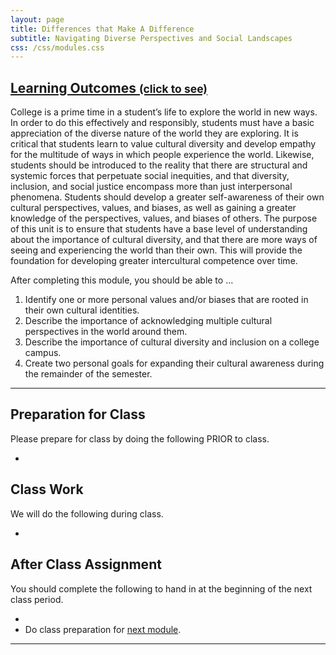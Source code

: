 ```yaml
---
layout: page
title: Differences that Make A Difference
subtitle: Navigating Diverse Perspectives and Social Landscapes
css: /css/modules.css
---
```


<div class="panel-group-ILOs">
  <div class="panel panel-default">
    <div class="panel-heading">
      <h2 class="panel-title">
        <a data-toggle="collapse" href="#ILOs">Learning Outcomes <small>(click to see)</small></a>
      </h2>
    </div>
    <div id="ILOs" class="panel-collapse collapse">
      <div class="panel-body">
<p>College is a prime time in a student’s life to explore the world in new ways. In order to do this effectively and responsibly, students must have a basic appreciation of the diverse nature of the world they are exploring. It is critical that students learn to value cultural diversity and develop empathy for the multitude of ways in which people experience the world. Likewise, students should be introduced to the reality that there are structural and systemic forces that perpetuate social inequities, and that diversity, inclusion, and social justice encompass more than just interpersonal phenomena. Students should develop a greater self-awareness of their own cultural perspectives, values, and biases, as well as gaining a greater knowledge of the perspectives, values, and biases of others. The purpose of this unit is to ensure that students have a base level of understanding about the importance of cultural diversity, and that there are more ways of seeing and experiencing the world than their own. This will provide the foundation for developing greater intercultural competence over time.</p>

<p>After completing this module, you should be able to ...</p>

<ol>
  <li>Identify one or more personal values and/or biases that are rooted in their own cultural identities.</li>
  <li>Describe the importance of acknowledging multiple cultural perspectives in the world around them.</li>
  <li>Describe the importance of cultural diversity and inclusion on a college campus.</li>
  <li>Create two personal goals for expanding their cultural awareness during the remainder of the semester.</li>
</ol>
      </div>
    </div>
  </div>
</div>

----

## Preparation for Class

Please prepare for class by doing the following PRIOR to class.

* 

## Class Work

We will do the following during class.

* 

## After Class Assignment

You should complete the following to hand in at the beginning of the next class period.

* 
* Do class preparation for [next module](Careers).

----
